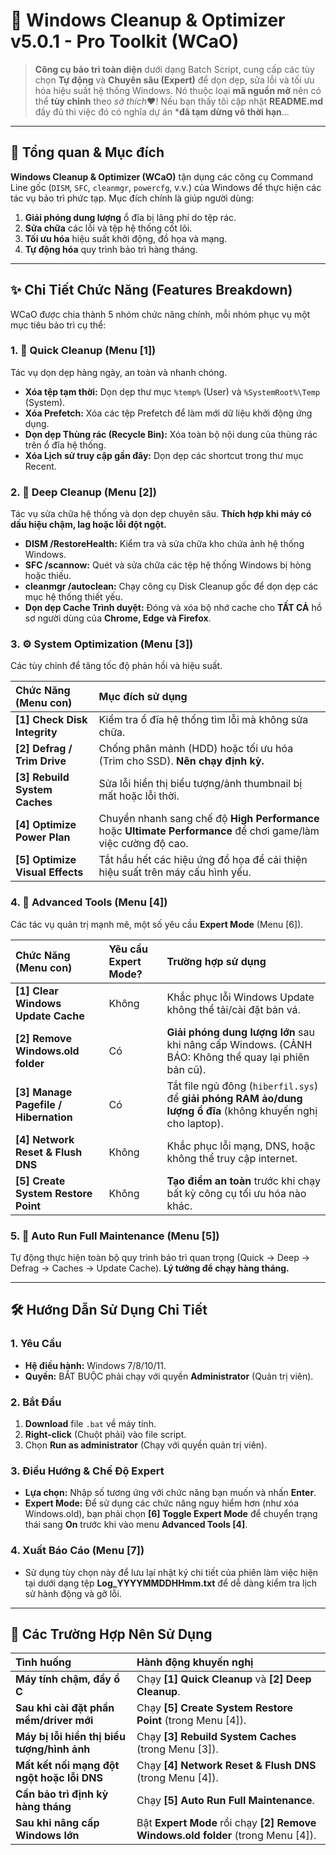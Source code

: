 # 🚀 Windows Cleanup & Optimizer v5.0.1 - Pro Toolkit (WCaO)

> **Công cụ bảo trì toàn diện** dưới dạng Batch Script, cung cấp các tùy chọn **Tự động** và **Chuyên sâu (Expert)** để dọn dẹp, sửa lỗi và tối ưu hóa hiệu suất hệ thống Windows. Nó thuộc loại **mã nguồn mở** nên có thể **tùy chỉnh** theo *sở thích*❤️! Nếu bạn thấy tôi cập nhật **README.md** đầy đủ thì việc đó có nghĩa dự án ***đã tạm dừng vô thời hạn**...

---

## 🌟 Tổng quan & Mục đích

**Windows Cleanup & Optimizer (WCaO)** tận dụng các công cụ Command Line gốc (`DISM`, `SFC`, `cleanmgr`, `powercfg`, v.v.) của Windows để thực hiện các tác vụ bảo trì phức tạp. Mục đích chính là giúp người dùng:

1.  **Giải phóng dung lượng** ổ đĩa bị lãng phí do tệp rác.
2.  **Sửa chữa** các lỗi và tệp hệ thống cốt lõi.
3.  **Tối ưu hóa** hiệu suất khởi động, đồ họa và mạng.
4.  **Tự động hóa** quy trình bảo trì hàng tháng.

---

## ✨ Chi Tiết Chức Năng (Features Breakdown)

WCaO được chia thành 5 nhóm chức năng chính, mỗi nhóm phục vụ một mục tiêu bảo trì cụ thể:

### 1. 🧹 Quick Cleanup (Menu [1])

Tác vụ dọn dẹp hàng ngày, an toàn và nhanh chóng.

* **Xóa tệp tạm thời:** Dọn dẹp thư mục `%temp%` (User) và `%SystemRoot%\Temp` (System).
* **Xóa Prefetch:** Xóa các tệp Prefetch để làm mới dữ liệu khởi động ứng dụng.
* **Dọn dẹp Thùng rác (Recycle Bin):** Xóa toàn bộ nội dung của thùng rác trên ổ đĩa hệ thống.
* **Xóa Lịch sử truy cập gần đây:** Dọn dẹp các shortcut trong thư mục Recent.

### 2. 🌊 Deep Cleanup (Menu [2])

Tác vụ sửa chữa hệ thống và dọn dẹp chuyên sâu. **Thích hợp khi máy có dấu hiệu chậm, lag hoặc lỗi đột ngột.**

* **DISM /RestoreHealth:** Kiểm tra và sửa chữa kho chứa ảnh hệ thống Windows.
* **SFC /scannow:** Quét và sửa chữa các tệp hệ thống Windows bị hỏng hoặc thiếu.
* **cleanmgr /autoclean:** Chạy công cụ Disk Cleanup gốc để dọn dẹp các mục hệ thống thiết yếu.
* **Dọn dẹp Cache Trình duyệt:** Đóng và xóa bộ nhớ cache cho **TẤT CẢ** hồ sơ người dùng của **Chrome, Edge và Firefox**.

### 3. ⚙️ System Optimization (Menu [3])

Các tùy chỉnh để tăng tốc độ phản hồi và hiệu suất.

| Chức Năng (Menu con) | Mục đích sử dụng |
| :--- | :--- |
| **[1] Check Disk Integrity** | Kiểm tra ổ đĩa hệ thống tìm lỗi mà không sửa chữa. |
| **[2] Defrag / Trim Drive** | Chống phân mảnh (HDD) hoặc tối ưu hóa (Trim cho SSD). **Nên chạy định kỳ.** |
| **[3] Rebuild System Caches** | Sửa lỗi hiển thị biểu tượng/ảnh thumbnail bị mất hoặc lỗi thời. |
| **[4] Optimize Power Plan** | Chuyển nhanh sang chế độ **High Performance** hoặc **Ultimate Performance** để chơi game/làm việc cường độ cao. |
| **[5] Optimize Visual Effects** | Tắt hầu hết các hiệu ứng đồ họa để cải thiện hiệu suất trên máy cấu hình yếu. |

### 4. 🔬 Advanced Tools (Menu [4])

Các tác vụ quản trị mạnh mẽ, một số yêu cầu **Expert Mode** (Menu [6]).

| Chức Năng (Menu con) | Yêu cầu Expert Mode? | Trường hợp sử dụng |
| :--- | :--- | :--- |
| **[1] Clear Windows Update Cache** | Không | Khắc phục lỗi Windows Update không thể tải/cài đặt bản vá. |
| **[2] Remove Windows.old folder** | Có | **Giải phóng dung lượng lớn** sau khi nâng cấp Windows. (CẢNH BÁO: Không thể quay lại phiên bản cũ). |
| **[3] Manage Pagefile / Hibernation** | Có | Tắt file ngủ đông (`hiberfil.sys`) để **giải phóng RAM ảo/dung lượng ổ đĩa** (không khuyến nghị cho laptop). |
| **[4] Network Reset & Flush DNS** | Không | Khắc phục lỗi mạng, DNS, hoặc không thể truy cập internet. |
| **[5] Create System Restore Point** | Không | **Tạo điểm an toàn** trước khi chạy bất kỳ công cụ tối ưu hóa nào khác. |

### 5. 🏃 Auto Run Full Maintenance (Menu [5])

Tự động thực hiện toàn bộ quy trình bảo trì quan trọng (Quick $\to$ Deep $\to$ Defrag $\to$ Caches $\to$ Update Cache). **Lý tưởng để chạy hàng tháng.**

---

## 🛠 Hướng Dẫn Sử Dụng Chi Tiết

### 1. Yêu Cầu

* **Hệ điều hành:** Windows 7/8/10/11.
* **Quyền:** BẮT BUỘC phải chạy với quyền **Administrator** (Quản trị viên).

### 2. Bắt Đầu

1.  **Download** file `.bat` về máy tính.
2.  **Right-click** (Chuột phải) vào file script.
3.  Chọn **Run as administrator** (Chạy với quyền quản trị viên).

### 3. Điều Hướng & Chế Độ Expert

* **Lựa chọn:** Nhập số tương ứng với chức năng bạn muốn và nhấn **Enter**.
* **Expert Mode:** Để sử dụng các chức năng nguy hiểm hơn (như xóa Windows.old), bạn phải chọn **[6] Toggle Expert Mode** để chuyển trạng thái sang **On** trước khi vào menu **Advanced Tools [4]**.

### 4. Xuất Báo Cáo (Menu [7])

* Sử dụng tùy chọn này để lưu lại nhật ký chi tiết của phiên làm việc hiện tại dưới dạng tệp **Log\_YYYYMMDDHHmm.txt** để dễ dàng kiểm tra lịch sử hành động và gỡ lỗi.

---

## 📖 Các Trường Hợp Nên Sử Dụng

| Tình huống | Hành động khuyến nghị |
| :--- | :--- |
| **Máy tính chậm, đầy ổ C** | Chạy **[1] Quick Cleanup** và **[2] Deep Cleanup**. |
| **Sau khi cài đặt phần mềm/driver mới** | Chạy **[5] Create System Restore Point** (trong Menu [4]). |
| **Máy bị lỗi hiển thị biểu tượng/hình ảnh** | Chạy **[3] Rebuild System Caches** (trong Menu [3]). |
| **Mất kết nối mạng đột ngột hoặc lỗi DNS** | Chạy **[4] Network Reset & Flush DNS** (trong Menu [4]). |
| **Cần bảo trì định kỳ hàng tháng** | Chạy **[5] Auto Run Full Maintenance**. |
| **Sau khi nâng cấp Windows lớn** | Bật **Expert Mode** rồi chạy **[2] Remove Windows.old folder** (trong Menu [4]). |
